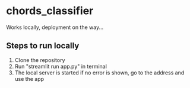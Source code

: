 # chords_classifier

Works locally, deployment on the way...

## Steps to run locally
1. Clone the repository
2. Run "streamlit run app.py" in terminal
3. The local server is started if no error is shown, go to the address and use the app
